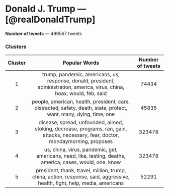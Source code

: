 # Donald J. Trump — [@realDonaldTrump]

**Number of tweets** — 499567 tweets

### Clusters

| **Cluster** |                      **Popular Words**                       | **Number of tweets** |
| :---------: | :----------------------------------------------------------: | :------------------: |
|      1      | trump, pandemic, americans, us, response, donald, president, administration, america, virus, china, hoax, would, feb, said |        74434        |
|      2      | people, american, health, president, care, distracted, safety, death, state, protect, want, many, dying, time, one |        45835         |
|      3      | disease, spread, unfounded, aimed, stoking, decrease, programs, ran, gain, attacks, necessary, fear, doctor, mondaymorning, proposes |        323478         |
|      4      | us, china, virus, pandemic, get, americans, need, like, testing, deaths, america, cases, would, one, know |         323478          |
|      5      | president, thank, travel, million, trump, china, action, response, said, aggressive, health, fight, help, media, americans |         52291          |

